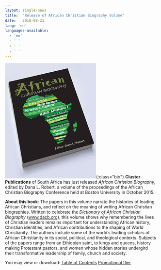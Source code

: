 ```yaml
---
layout: single-news
title:  "Release of African Christian Biography Volume"
date:   2018-08-21
lang: 'en'
languages-available:
  - 'en'
  - ' '
  - ' '
  - ' '
---
```

![ACB Volume](/images/news/acbvolume2018.jpg){:class="bio"}
**Cluster Publications** of South Africa has just released *African Christian Biography*, edited by Dana L. Robert, a volume of the proceedings of the African Christian Biography Conference held at Boston University in October 2015.

**About this book**:
The papers in this volume narrate the histories of leading African Christians, and reflect on the meaning of writing African Christian biographies. Written to celebrate the *Dictionary of African Christian Biography* (www.dacb.org), this volume shows why remembering the lives of Christian leaders remains important for understanding African history, Christian identities, and African contributions to the shaping of World Christianity. The authors include some of the world’s leading scholars of African Christianity in its social, political, and theological contexts. Subjects of the papers range from an Ethiopian saint, to kings and queens, history making Protestant pastors, and women whose hidden stories undergird their transformative
leadership of family, church and society.

You may view or download:
 [Table of Contents](/resources/ACB-volume-index.pdf)
 [Promotional flier](/resources/ACB-volume-flier.pdf)
